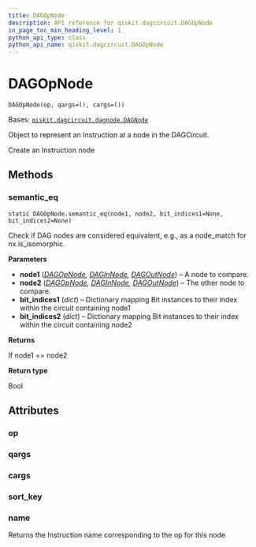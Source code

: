 ```yaml
---
title: DAGOpNode
description: API reference for qiskit.dagcircuit.DAGOpNode
in_page_toc_min_heading_level: 1
python_api_type: class
python_api_name: qiskit.dagcircuit.DAGOpNode
---
```


# DAGOpNode

<span id="qiskit.dagcircuit.DAGOpNode" />

`DAGOpNode(op, qargs=(), cargs=())`

Bases: [`qiskit.dagcircuit.dagnode.DAGNode`](qiskit.dagcircuit.DAGNode "qiskit.dagcircuit.dagnode.DAGNode")

Object to represent an Instruction at a node in the DAGCircuit.

Create an Instruction node

## Methods

### semantic\_eq

<span id="qiskit.dagcircuit.DAGOpNode.semantic_eq" />

`static DAGOpNode.semantic_eq(node1, node2, bit_indices1=None, bit_indices2=None)`

Check if DAG nodes are considered equivalent, e.g., as a node\_match for nx.is\_isomorphic.

**Parameters**

*   **node1** ([*DAGOpNode*](qiskit.dagcircuit.DAGOpNode "qiskit.dagcircuit.DAGOpNode")*,* [*DAGInNode*](qiskit.dagcircuit.DAGInNode "qiskit.dagcircuit.DAGInNode")*,* [*DAGOutNode*](qiskit.dagcircuit.DAGOutNode "qiskit.dagcircuit.DAGOutNode")) – A node to compare.
*   **node2** ([*DAGOpNode*](qiskit.dagcircuit.DAGOpNode "qiskit.dagcircuit.DAGOpNode")*,* [*DAGInNode*](qiskit.dagcircuit.DAGInNode "qiskit.dagcircuit.DAGInNode")*,* [*DAGOutNode*](qiskit.dagcircuit.DAGOutNode "qiskit.dagcircuit.DAGOutNode")) – The other node to compare.
*   **bit\_indices1** (*dict*) – Dictionary mapping Bit instances to their index within the circuit containing node1
*   **bit\_indices2** (*dict*) – Dictionary mapping Bit instances to their index within the circuit containing node2

**Returns**

If node1 == node2

**Return type**

Bool

## Attributes

<span id="qiskit.dagcircuit.DAGOpNode.op" />

### op

<span id="qiskit.dagcircuit.DAGOpNode.qargs" />

### qargs

<span id="qiskit.dagcircuit.DAGOpNode.cargs" />

### cargs

<span id="qiskit.dagcircuit.DAGOpNode.sort_key" />

### sort\_key

<span id="qiskit.dagcircuit.DAGOpNode.name" />

### name

Returns the Instruction name corresponding to the op for this node

